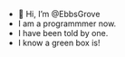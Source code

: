 - 👋 Hi, I’m @EbbsGrove
- I am a programmmer now.
- I have been told by one.
- I know a green box is!

